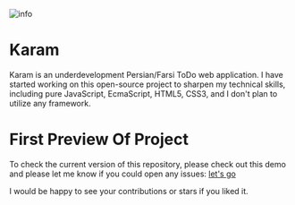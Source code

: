 ![info](https://github.com/shervindadashzade/karam/blob/master/docs/info.jpg)

# Karam 
Karam is an underdevelopment Persian/Farsi ToDo web application.
I have started working on this open-source project to sharpen my technical skills, including pure JavaScript, EcmaScript, HTML5, CSS3, and I don't plan to utilize any framework.

# First Preview Of Project

To check the current version of this repository, please check out this demo and please let me know if you could open any issues:
[let's go](https://shervindadashzade.github.io/karam/front-end)

I would be happy to see your contributions or stars if you liked it.
